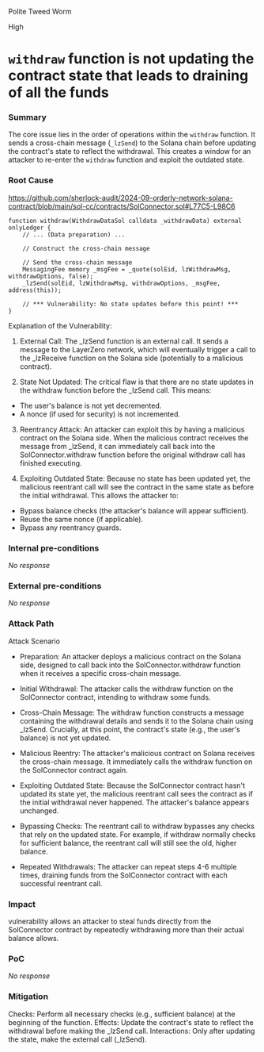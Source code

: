 Polite Tweed Worm

High

# `withdraw` function is not updating the contract state that leads to draining of all the funds

### Summary

The core issue lies in the order of operations within the `withdraw` function. It sends a cross-chain message (`_lzSend`) to the Solana chain before updating the contract's state to reflect the withdrawal. This creates a window for an attacker to re-enter the `withdraw` function and exploit the outdated state.



### Root Cause

https://github.com/sherlock-audit/2024-09-orderly-network-solana-contract/blob/main/sol-cc/contracts/SolConnector.sol#L77C5-L98C6

```solidity
function withdraw(WithdrawDataSol calldata _withdrawData) external onlyLedger {
    // ... (Data preparation) ...

    // Construct the cross-chain message

    // Send the cross-chain message
    MessagingFee memory _msgFee = _quote(solEid, lzWithdrawMsg, withdrawOptions, false);
    _lzSend(solEid, lzWithdrawMsg, withdrawOptions, _msgFee, address(this)); 

    // *** Vulnerability: No state updates before this point! ***
}

```
Explanation of the Vulnerability:

1. External Call: The _lzSend function is an external call. It sends a message to the LayerZero network, which will eventually trigger a call to the _lzReceive function on the Solana side (potentially to a malicious contract).

2. State Not Updated: The critical flaw is that there are no state updates in the withdraw function before the _lzSend call. This means:

- The user's balance is not yet decremented.
- A nonce (if used for security) is not incremented.

3. Reentrancy Attack: An attacker can exploit this by having a malicious contract on the Solana side. When the malicious contract receives the message from _lzSend, it can immediately call back into the SolConnector.withdraw function before the original withdraw call has finished executing.

4. Exploiting Outdated State: Because no state has been updated yet, the malicious reentrant call will see the contract in the same state as before the initial withdrawal. This allows the attacker to:

- Bypass balance checks (the attacker's balance will appear sufficient).
- Reuse the same nonce (if applicable).
- Bypass any reentrancy guards.


### Internal pre-conditions

_No response_

### External pre-conditions

_No response_

### Attack Path

Attack Scenario

- Preparation: An attacker deploys a malicious contract on the Solana side, designed to call back into the SolConnector.withdraw function when it receives a specific cross-chain message.

- Initial Withdrawal: The attacker calls the withdraw function on the SolConnector contract, intending to withdraw some funds.

- Cross-Chain Message: The withdraw function constructs a message containing the withdrawal details and sends it to the Solana chain using _lzSend. Crucially, at this point, the contract's state (e.g., the user's balance) is not yet updated.

- Malicious Reentry: The attacker's malicious contract on Solana receives the cross-chain message. It immediately calls the withdraw function on the SolConnector contract again.

- Exploiting Outdated State: Because the SolConnector contract hasn't updated its state yet, the malicious reentrant call sees the contract as if the initial withdrawal never happened. The attacker's balance appears unchanged.

 - Bypassing Checks: The reentrant call to withdraw bypasses any checks that rely on the updated state. For example, if withdraw normally checks for sufficient balance, the reentrant call will still see the old, higher balance.

 - Repeated Withdrawals: The attacker can repeat steps 4-6 multiple times, draining funds from the SolConnector contract with each successful reentrant call.



### Impact

 vulnerability allows an attacker to steal funds directly from the SolConnector contract by repeatedly withdrawing more than their actual balance allows.

### PoC

_No response_

### Mitigation

Checks: Perform all necessary checks (e.g., sufficient balance) at the beginning of the function.
Effects: Update the contract's state to reflect the withdrawal before making the _lzSend call.
Interactions: Only after updating the state, make the external call (_lzSend).
